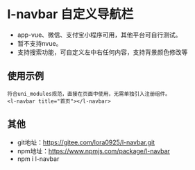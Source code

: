 # l-navbar 自定义导航栏
+ app-vue、微信、支付宝小程序可用，其他平台可自行测试。
+ 暂不支持nvue。
+ 支持搜索功能，可自定义左中右任何内容，支持背景颜色修改等

## 使用示例 
	符合uni_modules规范，直接在页面中使用，无需单独引入注册组件。
	<l-navbar title="首页"></l-navbar>
 
## 其他
+ git地址：https://gitee.com/lora0925/l-navbar.git
+ npm地址：https://www.npmjs.com/package/l-navbar   
+ npm i l-navbar   


